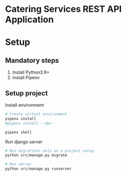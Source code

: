 # Catering Services REST API Application 

# Setup

## Mandatory steps
1. Install Python3.9+
2. Install Pipenv

## Setup project
Install environment
```bash
# Create virtual environment
pipenv install
#pipenv install --dev

pipenv shell
```

Run django server
```bash
# Run migrations only on a project setup
python src/manage.py migrate

# Run server
python src/manage.py runserver
```